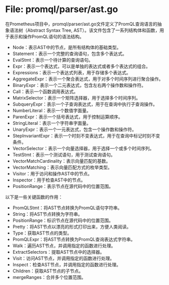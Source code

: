 # File: promql/parser/ast.go

在Prometheus项目中，promql/parser/ast.go文件定义了PromQL查询语言的抽象语法树（Abstract Syntax Tree, AST）。该文件包含了一系列结构体和函数，用于表示和操作PromQL语句的语法结构。

- Node：表示AST中的节点，是所有结构体的基础类型。
- Statement：表示一个完整的查询语句，包含多个表达式。
- EvalStmt：表示一个待计算的查询语句。
- Expr：表示一个表达式，可以是单独的表达式或者多个表达式的组合。
- Expressions：表示一个表达式列表，用于存储多个表达式。
- AggregateExpr：表示一个聚合表达式，用于对多个时间序列进行聚合操作。
- BinaryExpr：表示一个二元表达式，包含左右两个操作数和操作符。
- Call：表示一个函数调用表达式。
- MatrixSelector：表示一个矩阵选择器，用于选择多个时间序列。
- SubqueryExpr：表示一个子查询表达式，用于在查询中执行子查询操作。
- NumberLiteral：表示一个数值字面量。
- ParenExpr：表示一个括号表达式，用于控制运算顺序。
- StringLiteral：表示一个字符串字面量。
- UnaryExpr：表示一个一元表达式，包含一个操作数和操作符。
- StepInvariantExpr：表示一个时刻不变表达式，用于在查询中标记时刻不变条件。
- VectorSelector：表示一个向量选择器，用于选择一个或多个时间序列。
- TestStmt：表示一个测试语句，用于测试查询语句。
- VectorMatchCardinality：表示向量匹配的基数。
- VectorMatching：表示向量匹配方式的枚举类型。
- Visitor：用于访问和操作AST中的节点。
- Inspector：用于检查AST中的节点。
- PositionRange：表示节点在源代码中的位置范围。

以下是一些关键函数的作用：

- PromQLStmt：将AST节点转换为PromQL语句字符串。
- String：将AST节点转换为字符串。
- PositionRange：标识节点在源代码中的位置范围。
- Pretty：将AST节点以漂亮的形式打印出来，方便人类阅读。
- Type：获取AST节点的类型。
- PromQLExpr：将AST节点转换为PromQL查询表达式字符串。
- Walk：遍历AST节点，并调用指定的函数进行处理。
- ExtractSelectors：提取AST节点中的选择器。
- Visit：访问AST节点，并调用指定的函数进行处理。
- Inspect：检查AST节点，并调用指定的函数进行处理。
- Children：获取AST节点的子节点。
- mergeRanges：合并多个位置范围。

